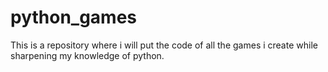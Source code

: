 # python_games

This is a repository where i will put the code of all the games i create while sharpening my knowledge of python. 
